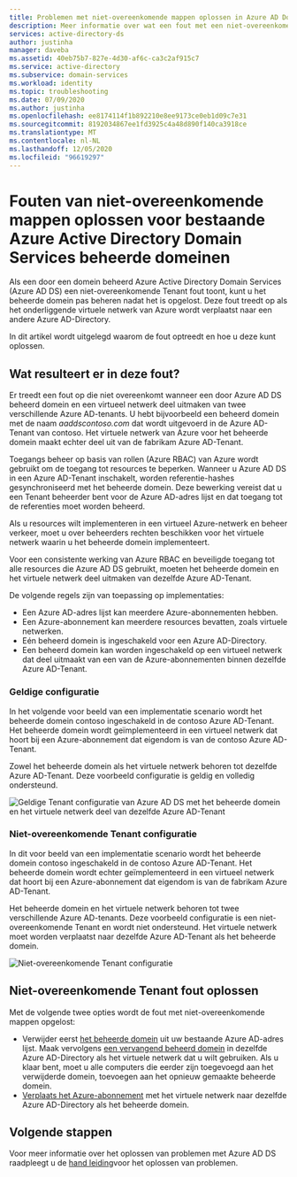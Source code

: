 ```yaml
---
title: Problemen met niet-overeenkomende mappen oplossen in Azure AD Domain Services | Microsoft Docs
description: Meer informatie over wat een fout met een niet-overeenkomende map is en hoe u deze kunt oplossen in Azure AD Domain Services
services: active-directory-ds
author: justinha
manager: daveba
ms.assetid: 40eb75b7-827e-4d30-af6c-ca3c2af915c7
ms.service: active-directory
ms.subservice: domain-services
ms.workload: identity
ms.topic: troubleshooting
ms.date: 07/09/2020
ms.author: justinha
ms.openlocfilehash: ee8174114f1b892210e8ee9173ce0eb1d09c7e31
ms.sourcegitcommit: 8192034867ee1fd3925c4a48d890f140ca3918ce
ms.translationtype: MT
ms.contentlocale: nl-NL
ms.lasthandoff: 12/05/2020
ms.locfileid: "96619297"
---
```

# <a name="resolve-mismatched-directory-errors-for-existing-azure-active-directory-domain-services-managed-domains"></a>Fouten van niet-overeenkomende mappen oplossen voor bestaande Azure Active Directory Domain Services beheerde domeinen

Als een door een domein beheerd Azure Active Directory Domain Services (Azure AD DS) een niet-overeenkomende Tenant fout toont, kunt u het beheerde domein pas beheren nadat het is opgelost. Deze fout treedt op als het onderliggende virtuele netwerk van Azure wordt verplaatst naar een andere Azure AD-Directory.

In dit artikel wordt uitgelegd waarom de fout optreedt en hoe u deze kunt oplossen.

## <a name="what-causes-this-error"></a>Wat resulteert er in deze fout?

Er treedt een fout op die niet overeenkomt wanneer een door Azure AD DS beheerd domein en een virtueel netwerk deel uitmaken van twee verschillende Azure AD-tenants. U hebt bijvoorbeeld een beheerd domein met de naam *aaddscontoso.com* dat wordt uitgevoerd in de Azure AD-Tenant van contoso. Het virtuele netwerk van Azure voor het beheerde domein maakt echter deel uit van de fabrikam Azure AD-Tenant.

Toegangs beheer op basis van rollen (Azure RBAC) van Azure wordt gebruikt om de toegang tot resources te beperken. Wanneer u Azure AD DS in een Azure AD-Tenant inschakelt, worden referentie-hashes gesynchroniseerd met het beheerde domein. Deze bewerking vereist dat u een Tenant beheerder bent voor de Azure AD-adres lijst en dat toegang tot de referenties moet worden beheerd.

Als u resources wilt implementeren in een virtueel Azure-netwerk en beheer verkeer, moet u over beheerders rechten beschikken voor het virtuele netwerk waarin u het beheerde domein implementeert.

Voor een consistente werking van Azure RBAC en beveiligde toegang tot alle resources die Azure AD DS gebruikt, moeten het beheerde domein en het virtuele netwerk deel uitmaken van dezelfde Azure AD-Tenant.

De volgende regels zijn van toepassing op implementaties:

- Een Azure AD-adres lijst kan meerdere Azure-abonnementen hebben.
- Een Azure-abonnement kan meerdere resources bevatten, zoals virtuele netwerken.
- Eén beheerd domein is ingeschakeld voor een Azure AD-Directory.
- Een beheerd domein kan worden ingeschakeld op een virtueel netwerk dat deel uitmaakt van een van de Azure-abonnementen binnen dezelfde Azure AD-Tenant.

### <a name="valid-configuration"></a>Geldige configuratie

In het volgende voor beeld van een implementatie scenario wordt het beheerde domein contoso ingeschakeld in de contoso Azure AD-Tenant. Het beheerde domein wordt geïmplementeerd in een virtueel netwerk dat hoort bij een Azure-abonnement dat eigendom is van de contoso Azure AD-Tenant.

Zowel het beheerde domein als het virtuele netwerk behoren tot dezelfde Azure AD-Tenant. Deze voorbeeld configuratie is geldig en volledig ondersteund.

![Geldige Tenant configuratie van Azure AD DS met het beheerde domein en het virtuele netwerk deel van dezelfde Azure AD-Tenant](./media/getting-started/valid-tenant-config.png)

### <a name="mismatched-tenant-configuration"></a>Niet-overeenkomende Tenant configuratie

In dit voor beeld van een implementatie scenario wordt het beheerde domein contoso ingeschakeld in de contoso Azure AD-Tenant. Het beheerde domein wordt echter geïmplementeerd in een virtueel netwerk dat hoort bij een Azure-abonnement dat eigendom is van de fabrikam Azure AD-Tenant.

Het beheerde domein en het virtuele netwerk behoren tot twee verschillende Azure AD-tenants. Deze voorbeeld configuratie is een niet-overeenkomende Tenant en wordt niet ondersteund. Het virtuele netwerk moet worden verplaatst naar dezelfde Azure AD-Tenant als het beheerde domein.

![Niet-overeenkomende Tenant configuratie](./media/getting-started/mismatched-tenant-config.png)

## <a name="resolve-mismatched-tenant-error"></a>Niet-overeenkomende Tenant fout oplossen

Met de volgende twee opties wordt de fout met niet-overeenkomende mappen opgelost:

* Verwijder eerst [het beheerde domein](delete-aadds.md) uit uw bestaande Azure AD-adres lijst. Maak vervolgens [een vervangend beheerd domein](tutorial-create-instance.md) in dezelfde Azure AD-Directory als het virtuele netwerk dat u wilt gebruiken. Als u klaar bent, moet u alle computers die eerder zijn toegevoegd aan het verwijderde domein, toevoegen aan het opnieuw gemaakte beheerde domein.
* [Verplaats het Azure-abonnement](../cost-management-billing/manage/billing-subscription-transfer.md) met het virtuele netwerk naar dezelfde Azure AD-Directory als het beheerde domein.

## <a name="next-steps"></a>Volgende stappen

Voor meer informatie over het oplossen van problemen met Azure AD DS raadpleegt u de [hand leiding](troubleshoot.md)voor het oplossen van problemen.
